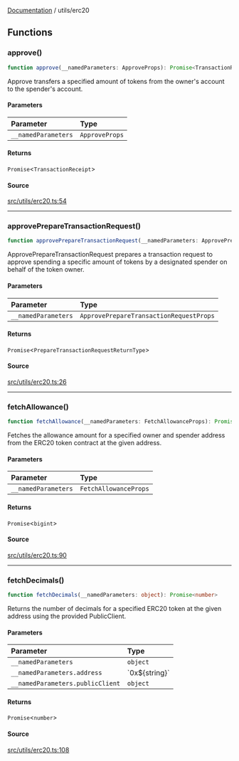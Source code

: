 [Documentation](../README.md) / utils/erc20

## Functions

### approve()

```ts
function approve(__namedParameters: ApproveProps): Promise<TransactionReceipt>
```

Approve transfers a specified amount of tokens from the owner's account to
the spender's account.

#### Parameters

| Parameter | Type |
| :------ | :------ |
| `__namedParameters` | `ApproveProps` |

#### Returns

`Promise`\<`TransactionReceipt`\>

#### Source

[src/utils/erc20.ts:54](https://github.com/anegg0/arbitrum-orbit-sdk/blob/763a3f41e7ea001cbb6fe81ac11cc794b4a0f94d/src/utils/erc20.ts#L54)

***

### approvePrepareTransactionRequest()

```ts
function approvePrepareTransactionRequest(__namedParameters: ApprovePrepareTransactionRequestProps): Promise<PrepareTransactionRequestReturnType>
```

ApprovePrepareTransactionRequest prepares a transaction request to approve
spending a specific amount of tokens by a designated spender on behalf of the
token owner.

#### Parameters

| Parameter | Type |
| :------ | :------ |
| `__namedParameters` | `ApprovePrepareTransactionRequestProps` |

#### Returns

`Promise`\<`PrepareTransactionRequestReturnType`\>

#### Source

[src/utils/erc20.ts:26](https://github.com/anegg0/arbitrum-orbit-sdk/blob/763a3f41e7ea001cbb6fe81ac11cc794b4a0f94d/src/utils/erc20.ts#L26)

***

### fetchAllowance()

```ts
function fetchAllowance(__namedParameters: FetchAllowanceProps): Promise<bigint>
```

Fetches the allowance amount for a specified owner and spender address from
the ERC20 token contract at the given address.

#### Parameters

| Parameter | Type |
| :------ | :------ |
| `__namedParameters` | `FetchAllowanceProps` |

#### Returns

`Promise`\<`bigint`\>

#### Source

[src/utils/erc20.ts:90](https://github.com/anegg0/arbitrum-orbit-sdk/blob/763a3f41e7ea001cbb6fe81ac11cc794b4a0f94d/src/utils/erc20.ts#L90)

***

### fetchDecimals()

```ts
function fetchDecimals(__namedParameters: object): Promise<number>
```

Returns the number of decimals for a specified ERC20 token at the given
address using the provided PublicClient.

#### Parameters

| Parameter | Type |
| :------ | :------ |
| `__namedParameters` | `object` |
| `__namedParameters.address` | \`0x$\{string\}\` |
| `__namedParameters.publicClient` | `object` |

#### Returns

`Promise`\<`number`\>

#### Source

[src/utils/erc20.ts:108](https://github.com/anegg0/arbitrum-orbit-sdk/blob/763a3f41e7ea001cbb6fe81ac11cc794b4a0f94d/src/utils/erc20.ts#L108)
